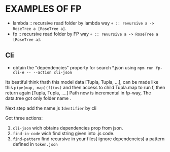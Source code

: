 # EXAMPLES OF FP

* lambda :: recursive read folder  by lambda way  ```+ :: revursive a -> RoseTree a [RoseTree a]```.
* fp :: recursive read folder  by FP way  ```+ :: revursive a -> RoseTree a [RoseTree a]```.


## Cli 
* obtain the "dependencies" property for search *.json using ```npm run fp-cli-e -- --action cli-json```  

Its beatiful think thath this model data [Tupla, Tupla, ...], can be made like this
```pipe(map, map)(f)(xs)``` and then access to child Tupla.map to run f, then return again [Tupla, Tupla, ....]
Path now is incremental in fp-way, The data.tree got only folder name .

Next step add the name js ```Identifier```  by cli 


Got three actions: 
 1. ```cli-json``` wich obtains dependencies prop from json.
 1. ```find-in-code``` wich find string given into .js code.
 1. ```find-pattern``` find recursive in your files( ignore dependencies) a pattern defined in ```token.json```